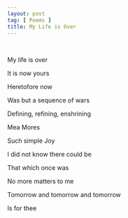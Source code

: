 ```yaml
---
layout: post
tag: [ Poems ]
title: My Life is Over
---
```


<br/>

My life is over

It is now yours

Heretofore now

Was but a sequence of wars

Defining, refining, enshrining

Mea Mores

Such simple Joy

I did not know there could be

That which once was

No more matters to me

Tomorrow and tomorrow and tomorrow

Is for thee

<br/>
